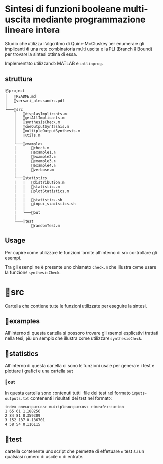 # Sintesi di funzioni booleane multi-uscita mediante programmazione lineare intera

Studio che utilizza l'algoritmo di Quine-McCluskey per enumerare gli implicanti di una rete combinatoria multi uscita e la PLI (Branch & Bound) per trovare la sintesi ottima di essa.

Implementato utilizzando MATLAB e `intlinprog`.

## struttura
```
📦project
│   📃README.md
│   📃versari_alessandro.pdf    
│
└───📂src
    │   📜displayImplicants.m
    │   📜getAllImplicants.m
    │   📜synthesisCheck.m
    │   📜oneOutputSynteshis.m
    │   📜multipleOutputSynthesis.m
    │   📜utils.m
    │
    └───📂examples
    |       📜check.m
    |       📜example1.m
    |       📜example2.m
    |       📜example3.m
    |       📜example4.m
    |       📜verbose.m
    |
    └───📂statistics
    |   |   📜distribution.m
    |   |   📜statistics.m
    |   |   📜plotStatistics.m
    |   |
    |   |   📜statistics.sh
    |   |   📜input_statistics.sh
    |   |
    |   └───📂out
    |   
    └───📂test
            📜randomTest.m
```

## Usage

Per capire come utilizzare le funzioni fornite all'interno di src controllare gli esempi.

Tra gli esempi ne è presente uno chiamato `check.m` che illustra come usare la funzione `synthesisCheck`.

# 📂src

Cartella che contiene tutte le funzioni utilizzate per eseguire la sintesi.

## 📂examples

All'interno di questa cartella si possono trovare gli esempi esplicativi trattati nella tesi, più un sempio che illustra come utilizzare `synthesisCheck`.

## 📂statistics

All'interno di questa cartella ci sono le funzioni usate per generare i test e plottare i grafici e una cartella `out` 

#### 📂out 
In questa cartella sono contenuti tutti i file dei test nel formato `inputs-outputs.txt` contenenti i risultati dei test nel formato:

```
index oneOutputCost multipleOutputCost timeOfExecution
1 65 61 1.188256
2 84 81 0.359309
3 152 137 0.186701
4 58 54 0.116115
```

## 📂test

cartella contenente uno script che permette di effettuare `n` test su un qualsiasi numero di uscite o di entrate.